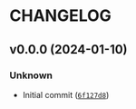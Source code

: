# CHANGELOG



## v0.0.0 (2024-01-10)

### Unknown

* Initial commit ([`6f127d8`](https://github.com/ymorishima030/poetry_test/commit/6f127d8eb64485616499844f420e137e267c462e))
